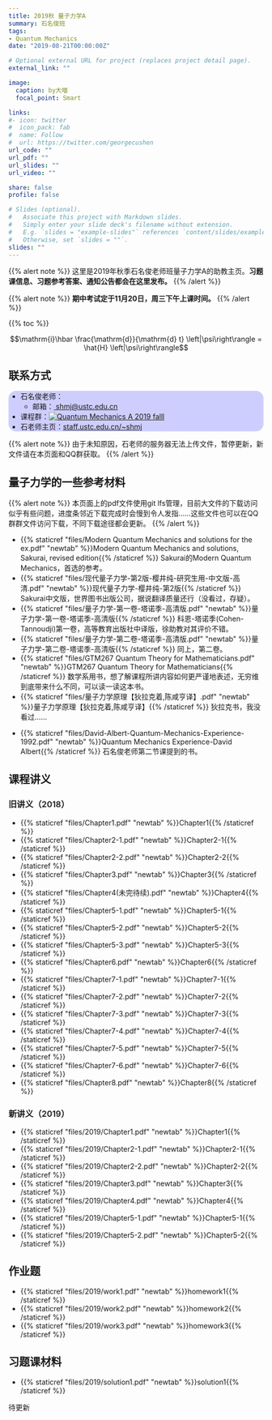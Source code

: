 ```yaml
---
title: 2019秋 量子力学A
summary: 石名俊班
tags:
- Quantum Mechanics
date: "2019-08-21T00:00:00Z"

# Optional external URL for project (replaces project detail page).
external_link: ""

image:
  caption: by大喵
  focal_point: Smart

links:
#- icon: twitter
#  icon_pack: fab
#  name: Follow
#  url: https://twitter.com/georgecushen
url_code: ""
url_pdf: ""
url_slides: ""
url_video: ""

share: false
profile: false

# Slides (optional).
#   Associate this project with Markdown slides.
#   Simply enter your slide deck's filename without extension.
#   E.g. `slides = "example-slides"` references `content/slides/example-slides.md`.
#   Otherwise, set `slides = ""`.
slides: ""
---
```


<style>
  .article-container{
    margin-right: 25%;
  }
  h2, h3, h4, h5, h6{
    font-weight: 600;
  }
</style>

{{% alert note %}}
这里是2019年秋季石名俊老师班量子力学A的助教主页。**习题课信息、习题参考答案、通知公告都会在这里发布。**
{{% /alert %}}

{{% alert note %}}
**期中考试定于11月20日，周三下午上课时间。**
{{% /alert %}}

<div class="fixedtoc">{{% toc %}}</div>

$$\mathrm{i}\hbar \frac{\mathrm{d}}{\mathrm{d} t} \left|\psi\right\rangle = \hat{H} \left|\psi\right\rangle$$

## 联系方式

<!-- <div style="width:200px;box-sizing: border-box;height:40px">
  <div style="width:100px;box-sizing: border-box;height:40px">
    老师
  </div>
  <div style="width:100px;box-sizing: border-box;height:40px">
    助教
  </div>
</div> -->

<!-- <div  class = "someclass"  id = "someid"  markdown = "1" style="width:200px">
  <div  class = "someclass"  id = "someid"  markdown = "1" style="width:100px">
    233
  </div>
  <div  class = "someclass"  id = "someid"  markdown = "1" style="width:100px">
    666
  </div>
</div> -->

<div style="border-radius: 15px;background:#0000ff30">
  <ul>
    <li>石名俊老师：
      <ul>
        <li>
          邮箱：<a href="mailto:shmj@ustc.edu.cn"> shmj@ustc.edu.cn </a>
        </li>
      </ul>
    </li>
    <!-- <li>
      助教 徐九赐
      <ul>
        <li>
          邮箱
        </li>
      </ul>
    </li>
    <li>
      助教 何东铭
    </li>
    <li>
      助教 王英洁
    </li> -->
    <li>
      课程群：<a target="_blank" href="//shang.qq.com/wpa/qunwpa?idkey=9db075626b68e9f1e6254860c11e1224a1985d89d31e3c10d44cb6093151efb5"><img border="0" src="//pub.idqqimg.com/wpa/images/group.png" alt="Quantum Mechanics A 2019 falll" title="Quantum Mechanics A 2019 falll" style="display:inline;margin-top: 0rem; margin-bottom: 0rem"></a>
    </li>
    <li>
      石老师主页：<a href="http://staff.ustc.edu.cn/~shmj" target="_blank">staff.ustc.edu.cn/~shmj</a>
    </li>
  </ul>
</div>

{{% alert note %}}
由于未知原因，石老师的服务器无法上传文件，暂停更新，新文件请在本页面和QQ群获取。
{{% /alert %}}

## 量子力学的一些参考材料

{{% alert note %}}
本页面上的pdf文件使用git lfs管理，目前大文件的下载访问似乎有些问题，进度条邻近下载完成时会慢到令人发指……这些文件也可以在QQ群群文件访问下载，不同下载途径都会更新。
{{% /alert %}}

- {{% staticref "files/Modern Quantum Mechanics and solutions for the ex.pdf" "newtab" %}}Modern Quantum Mechanics and solutions, Sakurai, revised edition{{% /staticref %}}
  Sakurai的Modern Quantum Mechanics，首选的参考。
- {{% staticref "files/现代量子力学-第2版-樱井纯-研究生用-中文版-高清.pdf" "newtab" %}}现代量子力学-樱井纯-第2版{{% /staticref %}}
  Sakurai中文版，世界图书出版公司，据说翻译质量还行（没看过，存疑）。
- {{% staticref "files/量子力学-第一卷-塔诺季-高清版.pdf" "newtab" %}}量子力学-第一卷-塔诺季-高清版{{% /staticref %}}
  科恩-塔诺季(Cohen-Tannoudji)第一卷，高等教育出版社中译版，徐助教对其评价不错。
- {{% staticref "files/量子力学-第二卷-塔诺季-高清版.pdf" "newtab" %}}量子力学-第二卷-塔诺季-高清版{{% /staticref %}}
  同上，第二卷。
- {{% staticref "files/GTM267 Quantum Theory for Mathematicians.pdf" "newtab" %}}GTM267 Quantum Theory for Mathematicians{{% /staticref %}}
  数学系用书，想了解课程所讲内容如何更严谨地表述，无穷维到底带来什么不同，可以读一读这本书。
- {{% staticref "files/量子力学原理【狄拉克着,陈咸亨译】.pdf" "newtab" %}}量子力学原理【狄拉克着,陈咸亨译】{{% /staticref %}}
  狄拉克书，我没看过……
<!-- - 最后，**曾见打**（曾谨言见一个打一个）（逃 -->
- {{% staticref "files/David-Albert-Quantum-Mechanics-Experience-1992.pdf" "newtab" %}}Quantum Mechanics Experience-David Albert{{% /staticref %}} 石名俊老师第二节课提到的书。

## 课程讲义

### 旧讲义（2018）

- {{% staticref "files/Chapter1.pdf" "newtab" %}}Chapter1{{% /staticref %}}
- {{% staticref "files/Chapter2-1.pdf" "newtab" %}}Chapter2-1{{% /staticref %}}
- {{% staticref "files/Chapter2-2.pdf" "newtab" %}}Chapter2-2{{% /staticref %}}
- {{% staticref "files/Chapter3.pdf" "newtab" %}}Chapter3{{% /staticref %}}
- {{% staticref "files/Chapter4(未完待续).pdf" "newtab" %}}Chapter4{{% /staticref %}}
- {{% staticref "files/Chapter5-1.pdf" "newtab" %}}Chapter5-1{{% /staticref %}}
- {{% staticref "files/Chapter5-2.pdf" "newtab" %}}Chapter5-2{{% /staticref %}}
- {{% staticref "files/Chapter5-3.pdf" "newtab" %}}Chapter5-3{{% /staticref %}}
- {{% staticref "files/Chapter6.pdf" "newtab" %}}Chapter6{{% /staticref %}}
- {{% staticref "files/Chapter7-1.pdf" "newtab" %}}Chapter7-1{{% /staticref %}}
- {{% staticref "files/Chapter7-2.pdf" "newtab" %}}Chapter7-2{{% /staticref %}}
- {{% staticref "files/Chapter7-3.pdf" "newtab" %}}Chapter7-3{{% /staticref %}}
- {{% staticref "files/Chapter7-4.pdf" "newtab" %}}Chapter7-4{{% /staticref %}}
- {{% staticref "files/Chapter7-5.pdf" "newtab" %}}Chapter7-5{{% /staticref %}}
- {{% staticref "files/Chapter7-6.pdf" "newtab" %}}Chapter7-6{{% /staticref %}}
- {{% staticref "files/Chapter8.pdf" "newtab" %}}Chapter8{{% /staticref %}}

### 新讲义（2019）

- {{% staticref "files/2019/Chapter1.pdf" "newtab" %}}Chapter1{{% /staticref %}}
- {{% staticref "files/2019/Chapter2-1.pdf" "newtab" %}}Chapter2-1{{% /staticref %}}
- {{% staticref "files/2019/Chapter2-2.pdf" "newtab" %}}Chapter2-2{{% /staticref %}}
- {{% staticref "files/2019/Chapter3.pdf" "newtab" %}}Chapter3{{% /staticref %}}
- {{% staticref "files/2019/Chapter4.pdf" "newtab" %}}Chapter4{{% /staticref %}}
- {{% staticref "files/2019/Chapter5-1.pdf" "newtab" %}}Chapter5-1{{% /staticref %}}
- {{% staticref "files/2019/Chapter5-2.pdf" "newtab" %}}Chapter5-2{{% /staticref %}}

## 作业题

- {{% staticref "files/2019/work1.pdf" "newtab" %}}homework1{{% /staticref %}}
- {{% staticref "files/2019/work2.pdf" "newtab" %}}homework2{{% /staticref %}}
- {{% staticref "files/2019/work3.pdf" "newtab" %}}homework3{{% /staticref %}}

## 习题课材料

- {{% staticref "files/2019/solution1.pdf" "newtab" %}}solution1{{% /staticref %}}

待更新
